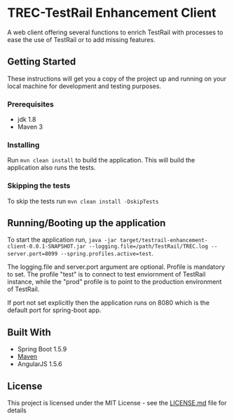 # TREC-TestRail Enhancement Client

A web client offering several functions to enrich TestRail with processes to ease the use of TestRail or to add missing features.

## Getting Started

These instructions will get you a copy of the project up and running on your local machine for development and testing purposes.

### Prerequisites

* jdk 1.8
* Maven 3

### Installing

Run ```mvn clean install``` to build the application. This will build the application also runs the tests.

### Skipping the tests

To skip the tests run ```mvn clean install -DskipTests```

## Running/Booting up the application

To start the application run, ```java -jar target/testrail-enhancement-client-0.0.1-SNAPSHOT.jar --logging.file=/path/TestRail/TREC.log --server.port=8099 --spring.profiles.active=test```.

The logging.file and server.port argument are optional. Profile is mandatory to set. The profile "test" is to connect to test enviornment of TestRail instance, while the "prod" profile is to point to the production environment of TestRail.

If port not set explicitly then the application runs on 8080 which is the default port for spring-boot app.

## Built With

* Spring Boot 1.5.9
* [Maven](https://maven.apache.org/)
* AngularJS 1.5.6

## License

This project is licensed under the MIT License - see the [LICENSE.md](LICENSE.md) file for details
